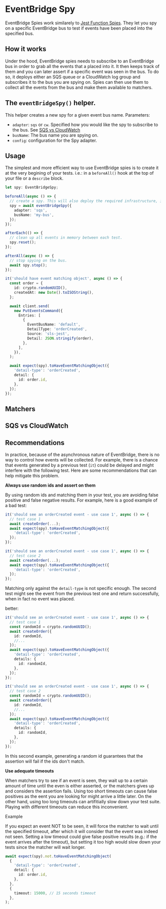 # EventBridge Spy

EventBridge Spies work similarely to [Jest Function Spies](https://jestjs.io/docs/mock-function-api). They let you spy on a specific EventBridge bus to test if events have been placed into the specified bus.

## How it works

Under the hood, EventBridge spies needs to subscribe to an EventBridge bus in order to grab all the events that a placed into it. It then keeps track of them and you can later assert if a specific event was seen in the bus. To do so, it deploys either an SQS queue or a CloudWatch log group and subscribes it to the bus you are spying on. Spies can then use them to collect all the events from the bus and make them available to matchers.

## The `eventBridgeSpy()` helper.

This helper creates a new spy for a given event bus name. Parameters:

- `adapter`: `sqs` or `cw`. Specified how you would like the spy to subscribe to the bus. See [SQS vs CloudWatch](#SQS-vs-CloudWatch)
- `busName`: The bus name you are spying on.
- `config`: configuration for the Spy adapter.

## Usage

The simplest and more efficient way to use EventBridge spies is to create it at the very begining of your tests. i.e.: in a `beforeAll()` hook at the top of your file or a `describe` block.

```ts
let spy: EventBridgeSpy;

beforeAll(async () => {
  // create a spy. This will also deploy the required infrastructure, if need be.
  spy = await eventBridgeSpy({
    adapter: 'sqs',
    busName: 'my-bus',
  });
});

afterEach(() => {
  // clean up all events in memory between each test.
  spy.reset();
});

afterAll(async () => {
  // stop spying on the bus.
  await spy.stop();
});

it('should have event matching object', async () => {
  const order = {
    id: crypto.randomUUID(),
    createdAt: new Date().toISOString(),
  };

  await client.send(
    new PutEventsCommand({
      Entries: [
        {
          EventBusName: 'default',
          DetailType: 'orderCreated',
          Source: 'sls-jest',
          Detail: JSON.stringify(order),
        },
      ],
    }),
  );

  await expect(spy).toHaveEventMatchingObject({
    'detail-type': 'orderCreated',
    detail: {
      id: order.id,
    },
  });
});
```

## Matchers

## SQS vs CloudWatch

## Recommendations

In practice, because of the asynchronous nature of EventBridge, there is no way to control how events will be collected. For example, there is a chance that events generated by a previous test (`it`) could be delayed and might interfere with the following test. Here are some recommendations that can help mitigate this problem.

**Always use random ids and assert on them**

By using random ids and matching them in your test, you are avoiding false positive and false negative results.
For example, here is a good example of a bad test:

```ts
it('should see an orderCreated event - use case 1', async () => {
  // test case 1
  await createOrder(...);
  await expect(spy).toHaveEventMatchingObject({
    'detail-type': 'orderCreated',
  });
});

it('should see an orderCreated event - use case 1', async () => {
  // test case 2
  await createOrder(...);
  await expect(spy).toHaveEventMatchingObject({
    'detail-type': 'orderCreated',
  });
});
```

Matching only against the `detail-type` is not specific enough. The second test might see the event from the previous test one and return successfully, when in fact no event was placed.

better:

```ts
it('should see an orderCreated event - use case 1', async () => {
  // test case 1
  const randomId = crypto.randomUUID();
  await createOrder({
    id: randomId,
    //...
  });
  await expect(spy).toHaveEventMatchingObject({
    'detail-type': 'orderCreated',
    details: {
      id: randomId,
    },
  });
});

it('should see an orderCreated event - use case 1', async () => {
  // test case 2
  const randomId = crypto.randomUUID();
  await createOrder({
    id: randomId,
    //...
  });
  await expect(spy).toHaveEventMatchingObject({
    'detail-type': 'orderCreated',
    details: {
      id: randomId,
    },
  });
});
```

In this second example, generating a random id guarantees that the assertion will fail if the ids don't match.

**Use adequate timeouts**

When matchers try to see if an event is seen, they wait up to a certain amount of time until the even is either asserted, or the matchers gives up and considers the assertion fails. Using too short timeouts can cause false positives as the eent you are looking for might arrive a little later. On the other hand, using too long timeouts can artifitially slow down your test suite. Playing with different timeouts can reduce this inconvenient.

Example

If you expect an event NOT to be seen, it will force the matcher to wait until the specified timeout, after which it will consider that the event was indeed not seen. Setting a low timeout could give false positive results (e.g.: if the event arrives after the timeout), but setting it too high would slow down your tests since the matcher will wait longer.

```ts
await expect(spy).not.toHaveEventMatchingObject(
  {
    'detail-type': 'orderCreated',
    detail: {
      id: order.id,
    },
  },
  {
    timeout: 15000, // 15 seconds timeout
  },
);
```
